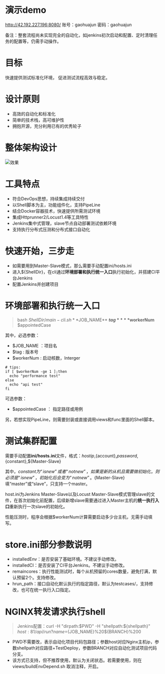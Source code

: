 # 演示demo
http://42.192.227.196:8080/
账号：gaohuajun
密码：gaohuajun

备注：整套流程尚未实现完全的自动化，如jenkins初次启动和配置、定时清理任务的配置等，仍需手动操作。

# 目标
快速提供测试标准化环境，
促进测试流程高效与稳定。

# 设计原则
* 高效的自动化和标准化
* 简单的技术栈，高可维护性
* 拥抱开源，充分利用已有的优秀轮子

# 整体架构设计
![效果](https://github.com/qtracer/TestDeploy/blob/main/data/%E8%BF%90%E7%BB%B4%E5%B9%B3%E5%8F%B0%E6%9E%B6%E6%9E%84%E5%9B%BE00.png)

# 工具特点
* 符合DevOps思想，持续集成持续交付
* 以Shell脚本为主，功能组件化，支持PipeLine
* 结合Docker容器技术，快速提供所需测试环境
* 集成Httprunner2/Locust1.4等工具特性
* Jenkins集中式管理，slave节点自动部署测试依赖环境
* 支持执行分布式压测和分布式接口自动化

# 快速开始，三步走
* 如需要用到Master-Slave模式，那么需要手动配置ini/hosts.ini
* 进入${ShellDir}，在cli通过**环境部署和执行统一入口**执行初始化，并搭建CI平台Jenkins
* 配置Jenkins并创建项目


# 环境部署和执行统一入口
> bash ${ShellDir}/main-cli.sh **$JOB_NAME** **$tag** **$workerNum** $appointedCase

其中，必选参数：
* $JOB_NAME ：项目名 
* $tag : 版本号
* $workerNum : 启动核数，Interger
```
# tips:
if [ $workerNum -ge 1 ];then
  echo "performance test"
else
  echo "api test"
fi
```

可选参数：
* $appointedCase ： 指定路径或用例

另，若想实现PipeLine，则需要封装或直接调用views和func里面的Shell脚本。


# 测试集群配置
需要手动配置**ini/hosts.ini**文件，格式：${host ip},${account},${password},${constant},${Master-Slave}

其中，${constant}为“isnew”或者“notnew”，如果是新的从机且需要做初始化，则必须是“isnew”，初始化后会变为“notnew”。${Master-Slave}填“master”或“slave”，只支持一个master。

host.ini为Jenkins Master-Slave以及Locust Master-Slave模式管理slave的文件，在首次初始化前配置，后续新增slave需要通过进入Master主机的**统一执行入口**重新执行一次slave的初始化。

性能压测时，程序会根据$workerNum计算需要启动多少台主机，无需手动填写。


# store.ini部分参数说明
* installedEnv：是否安装了基础环境。不建议手动修改。
* installedCI：是否安装了CI平台Jenkins。不建议手动修改。
* remaincores：执行性能测试时，每个从机预留的cores数量，避免打满，默认预留2个。支持修改。
* hrun_path：接口自动化默认执行的指定路径，默认为testcases/，支持修改，也可在统一执行入口指定。


# NGINX转发请求执行shell
> Jenkins配置：curl -H "dirpath:$PWD" -H "shellpath:${shellpath}" ${host}:81/api/run?name=${JOB_NAME}%20${BRANCH}%200
* PWD不需要改，表示自动化项目代码包路径；参数host对应Nginx主机ip，参数shellpath对应路径+TestDeploy，参数BRANCH对应自动化测试项目代码分支。
* 该方式已支持，但不推荐使用，默认为关闭状态。若需要使用，则在views/buildEnvDepend.sh 取消注释，开启。
